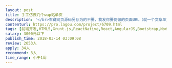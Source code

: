 ```yaml
---                
layout: post       
title: 手工仿做几个wap站单页           
description: '</br>右键网页源码另存为的不要，我发你要仿做的页面URL（就一个文章单页），你只需在它的基础上排版美化一下，不能有垃圾代码！</br>'     
contenturl: https://pro.lagou.com/project/6709.html      
tags: [前端开发,HTML5,Grunt.js,ReactNative,React,AngularJS,Bootstrap,NodeJS,jQuery,JavaScript,CSS3]            
salary: 3000元以下          
publish_time: 2018-03-14 03:09:08         
review: 2053人                   
apply: 34人                   
recommend: 3人                   
time_range: 小于1周              
---                 
```

